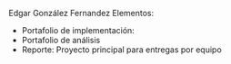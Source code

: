 Edgar González Fernandez
Elementos:
- Portafolio de implementación:
- Portafolio de análisis
- Reporte: Proyecto principal para entregas por equipo
